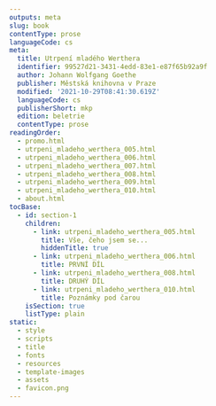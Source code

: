 ```yaml
---
outputs: meta
slug: book
contentType: prose
languageCode: cs
meta:
  title: Utrpení mladého Werthera
  identifier: 99527d21-3431-4edd-83e1-e87f65b92a9f
  author: Johann Wolfgang Goethe
  publisher: Městská knihovna v Praze
  modified: '2021-10-29T08:41:30.619Z'
  languageCode: cs
  publisherShort: mkp
  edition: beletrie
  contentType: prose
readingOrder:
  - promo.html
  - utrpeni_mladeho_werthera_005.html
  - utrpeni_mladeho_werthera_006.html
  - utrpeni_mladeho_werthera_007.html
  - utrpeni_mladeho_werthera_008.html
  - utrpeni_mladeho_werthera_009.html
  - utrpeni_mladeho_werthera_010.html
  - about.html
tocBase:
  - id: section-1
    children:
      - link: utrpeni_mladeho_werthera_005.html
        title: Vše, čeho jsem se...
        hiddenTitle: true
      - link: utrpeni_mladeho_werthera_006.html
        title: PRVNÍ DÍL
      - link: utrpeni_mladeho_werthera_008.html
        title: DRUHÝ DÍL
      - link: utrpeni_mladeho_werthera_010.html
        title: Poznámky pod čarou
    isSection: true
    listType: plain
static:
  - style
  - scripts
  - title
  - fonts
  - resources
  - template-images
  - assets
  - favicon.png
---
```


